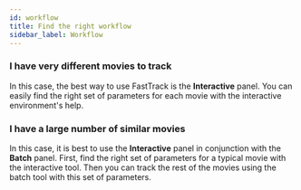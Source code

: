 ```yaml
---
id: workflow
title: Find the right workflow
sidebar_label: Workflow
---
```


### I have very different movies to track 
In this case, the best way to use FastTrack is the **Interactive** panel. You can easily find the right set of parameters for each movie with the interactive environment's help.


### I have a large number of similar movies
In this case, it is best to use the **Interactive** panel in conjunction with the **Batch** panel. First, find the right set of parameters for a typical movie with the interactive tool. Then you can track the rest of the movies using the batch tool with this set of parameters.
